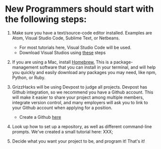<h1>New Programmers should start with the following steps:</h1>
 
1) Make sure you have a text/source-code editor installed. Examples are Atom, Visual Studio Code, Sublime Text, or Netbeans.
    - For most tutorials here, Visual Studio Code will be used. 
    - Download Visual Studios using <a href="https://code.visualstudio.com/docs/setup/setup-overview">these</a> steps
2) If you are using a Mac, install <a href="https://brew.sh">Homebrew.</a> This is a package-management software that you can install in your terminal, and will 
help you quickly and easily download any packages you may need, like npm, Python, or Ruby.

3) GrizzHacks will be using Devpost to judge all projects. Devpost has Github integration, so we recommend you have a Github account. 
This will make it easier to share your project among multiple members, integrate version control, and many employers will ask you
to link to your Github account when applying for a position.
    - Create a Github <a href="https://github.com/join">here</a>

4) Look up how to set up a repository, as well as different command-line prompts. We've created a small tutorial here: XXX;

5) Decide what you want your project to be, and program it! That's it!
